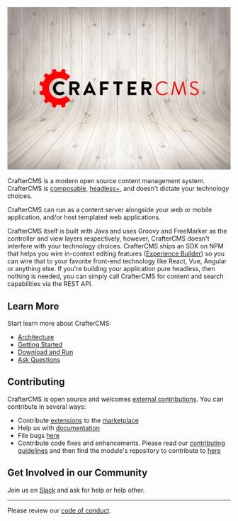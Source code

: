![](crafter-background.png)

CrafterCMS is a modern open source content management system. CrafterCMS is [composable](https://www.gartner.com/smarterwithgartner/gartner-keynote-the-future-of-business-is-composable), [headless+](https://www.gartner.com/en/documents/3970519), and doesn't dictate your technology choices.

CrafterCMS can run as a content server alongside your web or mobile application, and/or host templated web applications.

CrafterCMS itself is built with Java and uses Groovy and FreeMarker as the controller and view layers respectively, however, CrafterCMS doesn't interfere with your technology choices. CrafterCMS ships an SDK on NPM that helps you wire in-context editing features ([Experience Builder](https://docs.craftercms.org/en/4.0/developers/experience-builder.html)) so you can wire that to your favorite front-end technology like React, Vue, Angular or anything else. If you're building your application pure headless, then nothing is needed, you can simply call CrafterCMS for content and search capabilities via the REST API.

## Learn More
Start learn more about CrafterCMS:
* [Architecture](https://docs.craftercms.org/en/4.0/developers/architecture.html#architecture)
* [Getting Started](https://docs.craftercms.org/en/4.0/getting-started/index.html)
* [Download and Run](https://craftercms.org/downloads)
* [Ask Questions](https://craftercms.com/slack)

## Contributing
CrafterCMS is open source and welcomes [external contributions](https://github.com/craftercms/craftercms/blob/develop/CONTRIBUTORS.md). You can contribute in several ways:
* Contribute [extensions](https://docs.craftercms.org/en/4.0/developers/extensions/index.html) to the [marketplace](https://craftercms.com/marketplace)
* Help us with [documentation](https://docs.craftercms.org/en/4.0/contribute/index.html)
* File bugs [here](https://github.com/craftercms/craftercms/issues)
* Contribute code fixes and enhancements. Please read our [contributing guidelines](https://github.com/craftercms/craftercms/blob/develop/CONTRIBUTING.md) and then find the module's repository to contribute to [here](https://github.com/craftercms)

## Get Involved in our Community
Join us on [Slack](https://craftercms.com/slack) and ask for help or help other.

<hr>

Please review our [code of conduct](https://github.com/craftercms/craftercms/blob/develop/CODE_OF_CONDUCT.md).